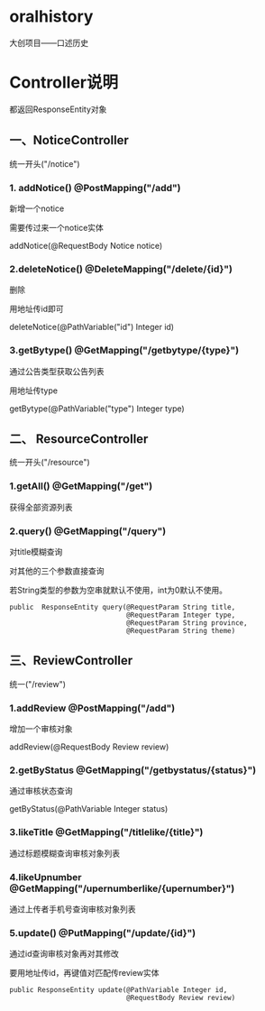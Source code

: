 # oralhistory
大创项目——口述历史
# Controller说明

都返回ResponseEntity对象

## 一、NoticeController
统一开头("/notice")

### 1. addNotice() @PostMapping("/add")
新增一个notice

需要传过来一个notice实体

addNotice(@RequestBody Notice notice)


### 2.deleteNotice()  @DeleteMapping("/delete/{id}")
删除

用地址传id即可

deleteNotice(@PathVariable("id") Integer id)


### 3.getBytype()  @GetMapping("/getbytype/{type}")
通过公告类型获取公告列表

用地址传type

getBytype(@PathVariable("type") Integer type)

## 二、 ResourceController
统一开头("/resource")

### 1.getAll()  @GetMapping("/get")
获得全部资源列表

### 2.query() @GetMapping("/query")
对title模糊查询

对其他的三个参数直接查询

若String类型的参数为空串就默认不使用，int为0默认不使用。

    public  ResponseEntity query(@RequestParam String title,
                                 @RequestParam Integer type,
                                 @RequestParam String province,
                                 @RequestParam String theme)


## 三、ReviewController
统一("/review")

### 1.addReview  @PostMapping("/add")
增加一个审核对象

addReview(@RequestBody Review review)

### 2.getByStatus  @GetMapping("/getbystatus/{status}")
通过审核状态查询

getByStatus(@PathVariable Integer status)

### 3.likeTitle  @GetMapping("/titlelike/{title}")
通过标题模糊查询审核对象列表

### 4.likeUpnumber   @GetMapping("/upernumberlike/{upernumber}")
通过上传者手机号查询审核对象列表


### 5.update()  @PutMapping("/update/{id}")
通过id查询审核对象再对其修改

要用地址传id，再键值对匹配传review实体

    public ResponseEntity update(@PathVariable Integer id,
                                 @RequestBody Review review)




